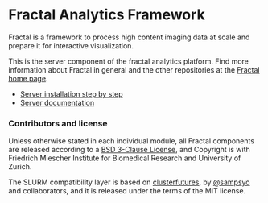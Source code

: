# Fractal Analytics Framework

Fractal is a framework to process high content imaging data at scale and
prepare it for interactive visualization.

This is the server component of the fractal analytics platform.
Find more information about Fractal in general and the other repositories at
the [Fractal home page](https://fractal-analytics-platform.github.io).


* [Server installation step by step](installation.md)
* [Server documentation](index.md)

### Contributors and license

Unless otherwise stated in each individual module, all Fractal components are
released according to a [BSD 3-Clause
License](https://github.com/fractal-analytics-platform/fractal-server/blob/main/LICENSE),
and Copyright is with Friedrich Miescher Institute for Biomedical Research and
University of Zurich.

The SLURM compatibility layer is based on
[clusterfutures](https://github.com/sampsyo/clusterfutures), by
[@sampsyo](https://github.com/sampsyo) and collaborators, and it is released
under the terms of the MIT license.
